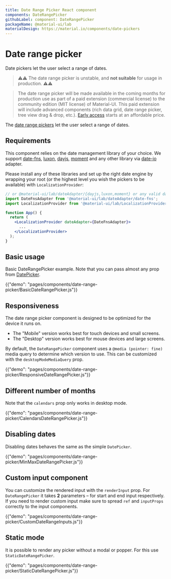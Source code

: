 ```yaml
---
title: Date Range Picker React component
components: DateRangePicker
githubLabel: component: DateRangePicker
packageName: @material-ui/lab
materialDesign: https://material.io/components/date-pickers
---
```


# Date range picker

<p class="description">Date pickers let the user select a range of dates.</p>

> ⚠️⚠️ The date range picker is unstable, and **not suitable** for usage in production. ⚠️⚠️

> The date range picker will be made available in the coming months for production use as part of a paid extension (commercial license) to the community edition (MIT license) of Material-UI.
> This paid extension will include advanced components (rich data grid, date range picker, tree view drag & drop, etc.). [Early access](https://material-ui.com/store/items/material-ui-x/) starts at an affordable price.

The [date range pickers](https://material.io/components/pickers/) let the user select a range of dates.

## Requirements

This component relies on the date management library of your choice. We support [date-fns](https://date-fns.org/), [luxon](https://moment.github.io/luxon/), [dayjs](https://github.com/iamkun/dayjs), [moment](https://momentjs.com/) and any other library via [date-io](https://github.com/dmtrKovalenko/date-io) adapter.

Please install any of these libraries and set up the right date engine by wrapping your root (or the highest level you wish the pickers to be available) with `LocalizationProvider`:

```jsx
// or @material-ui/lab/dateAdapter/{dayjs,luxon,moment} or any valid date-io adapter
import DateFnsAdapter from '@material-ui/lab/dateAdapter/date-fns';
import LocalizationProvider from '@material-ui/lab/LocalizationProvider';

function App() {
  return (
    <LocalizationProvider dateAdapter={DateFnsAdapter}>
      ...
    </LocalizationProvider>
  );
}
```

## Basic usage

Basic DateRangePicker example. Note that you can pass almost any prop from [DatePicker]('/api/date-picker/').

{{"demo": "pages/components/date-range-picker/BasicDateRangePicker.js"}}

## Responsiveness

The date range picker component is designed to be optimized for the device it runs on.

- The "Mobile" version works best for touch devices and small screens.
- The "Desktop" version works best for mouse devices and large screens.

By default, the `DateRangePicker` component uses a `@media (pointer: fine)` media query to determine which version to use.
This can be customized with the `desktopModeMediaQuery` prop.

{{"demo": "pages/components/date-range-picker/ResponsiveDateRangePicker.js"}}

## Different number of months

Note that the `calendars` prop only works in desktop mode.

{{"demo": "pages/components/date-range-picker/CalendarsDateRangePicker.js"}}

## Disabling dates

Disabling dates behaves the same as the simple `DatePicker`.

{{"demo": "pages/components/date-range-picker/MinMaxDateRangePicker.js"}}

## Custom input component

You can customize the rendered input with the `renderInput` prop. For `DateRangePicker` it takes **2** parameters – for start and end input respectively.
If you need to render custom input make sure to spread `ref` and `inputProps` correctly to the input components.

{{"demo": "pages/components/date-range-picker/CustomDateRangeInputs.js"}}

## Static mode

It is possible to render any picker without a modal or popper. For this use `StaticDateRangePicker`.

{{"demo": "pages/components/date-range-picker/StaticDateRangePicker.js"}}
